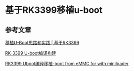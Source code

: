 # 基于RK3399移植u-boot

## 参考文章

[移植U-Boot思路和实践 | 基于RK3399](https://blog.csdn.net/weiqifa0/article/details/122551561)

[RK-3399 U-boot编译构建](https://blog.csdn.net/qq_40083589/article/details/83239604?spm=1001.2101.3001.6650.2&utm_medium=distribute.pc_relevant.none-task-blog-2~default~BlogCommendFromBaidu~default-2-83239604-blog-114289243.pc_relevant_vip_default&depth_1-utm_source=distribute.pc_relevant.none-task-blog-2~default~BlogCommendFromBaidu~default-2-83239604-blog-114289243.pc_relevant_vip_default&utm_relevant_index=3)

[RK3399 Uboot编译移植-boot from eMMC for with miniloader](https://blog.csdn.net/weixin_45746588/article/details/107700394?utm_medium=distribute.pc_relevant.none-task-blog-2~default~baidujs_baidulandingword~default-2-107700394-blog-83239604.pc_relevant_vip_default&spm=1001.2101.3001.4242.2&utm_relevant_index=5)



